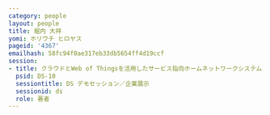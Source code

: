 ```yaml
---
category: people
layout: people
title: 堀内 大祥
yomi: ホリウチ ヒロヤス
pageid: '4367'
emailhash: 58fc94f0ae317eb33db5654ff4d19ccf
session:
- title: クラウドとWeb of Thingsを活用したサービス指向ホームネットワークシステム
  psid: DS-10
  sessiontitle: DS デモセッション／企業展示
  sessionid: ds
  role: 著者
---
```

